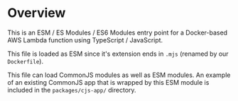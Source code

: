 # Overview

This is an ESM / ES Modules / ES6 Modules entry point for a Docker-based AWS Lambda function using TypeScript / JavaScript.

This file is loaded as ESM since it's extension ends in `.mjs` (renamed by our `Dockerfile`).

This file can load CommonJS modules as well as ESM modules. An example of an existing CommonJS app that is wrapped by this ESM module is included in the `packages/cjs-app/` directory.
